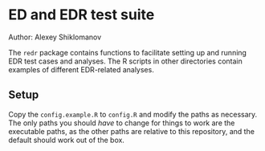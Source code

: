 # ED and EDR test suite

Author: Alexey Shiklomanov

The `redr` package contains functions to facilitate setting up and running EDR test cases and analyses.
The R scripts in other directories contain examples of different EDR-related analyses.

## Setup

Copy the `config.example.R` to `config.R` and modify the paths as necessary.
The only paths you should _have_ to change for things to work are the executable paths, as the other paths are relative to this repository, and the default should work out of the box.
